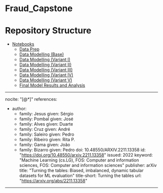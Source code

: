 # Fraud_Capstone

# Repository Structure

* [Notebooks](./Notebooks)
  * [Data Prep](./Notebooks/01-DataPrep)
  * [Data Modelling (Base)](./Notebooks/02-DataModelling(Base))
  * [Data Modelling (Variant I)](./Notebooks/03-DataModelling(VariantI))
  * [Data Modelling (Variant II)](./Notebooks/04-DataModelling(VariantII))
  * [Data Modelling (Variant III)](./Notebooks/05-DataModelling(VariantIII))
  * [Data Modelling (Variant IV)](./Notebooks/06-DataModelling(VariantIV))
  * [Data Modelling (Variant V)](./Notebooks/07-DataModelling(VariantV))
  * [Final Model Results and Analysis](./Notebooks/08-FinalModelResultsAnalysis)

---
nocite: "[@*]"
references:
- author:
  - family: Jesus
    given: Sérgio
  - family: Pombal
    given: José
  - family: Alves
    given: Duarte
  - family: Cruz
    given: André
  - family: Saleiro
    given: Pedro
  - family: Ribeiro
    given: Rita P.
  - family: Gama
    given: João
  - family: Bizarro
    given: Pedro
  doi: 10.48550/ARXIV.2211.13358
  id: "https://doi.org/10.48550/arxiv.2211.13358"
  issued: 2022
  keyword: "Machine Learning (cs.LG), FOS: Computer and information
    sciences, FOS: Computer and information sciences"
  publisher: arXiv
  title: "Turning the tables: Biased, imbalanced, dynamic tabular
    datasets for ML evaluation"
  title-short: Turning the tables
  url: "https://arxiv.org/abs/2211.13358"
---
